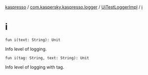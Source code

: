 [kaspresso](../../index.md) / [com.kaspersky.kaspresso.logger](../index.md) / [UiTestLoggerImpl](index.md) / [i](./i.md)

# i

`fun i(text: String): Unit`

Info level of logging.

`fun i(tag: String, text: String): Unit`

Info level of logging with tag.

